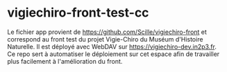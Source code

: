 # vigiechiro-front-test-cc

Le fichier app provient de https://github.com/Scille/vigiechiro-front et correspond au front test du projet Vigie-Chiro du Muséum d'Histoire Naturelle.
Il est déployé avec WebDAV sur https://vigiechiro-dev.in2p3.fr.
Ce repo sert à automatiser le déploiement sur cet espace afin de travailler plus facilement à l'amélioration du front.
